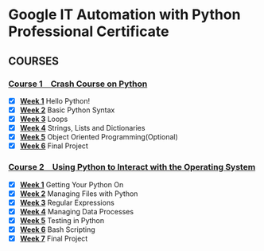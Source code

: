 # Google IT Automation with Python Professional Certificate

## COURSES

### [Course 1&emsp;Crash Course on Python](Course1/)
- [x] [**Week 1**](Course_1/Week_1) Hello Python!
- [x] [**Week 2**](Course_1/Week_2) Basic Python Syntax
- [x] [**Week 3**](Course_1/Week_3) Loops
- [x] [**Week 4**](Course1/Week4) Strings, Lists and Dictionaries
- [x] [**Week 5**](Course_1/Week_5) Object Oriented Programming(Optional)
- [x] [**Week 6**](Course_1/Week_6) Final Project

### [Course 2&emsp;Using Python to Interact with the Operating System](Course_2/)

- [x] [**Week 1**](Course_2/Week_1) Getting Your Python On
- [x] [**Week 2**](Course_2/Week_2) Managing Files with Python
- [x] [**Week 3**](Course_2/Week_3) Regular Expressions
- [x] [**Week 4**](Course_2/Week_4) Managing Data Processes
- [x] [**Week 5**](Course_2/Week_5) Testing in Python
- [x] [**Week 6**](Course_2/Week_6) Bash Scripting
- [x] [**Week 7**](Course_2/Week_7) Final Project
